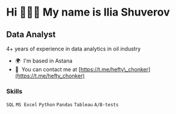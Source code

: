 Hi 🙋🏼‍♂️ My name is Ilia Shuverov
==============================

Data Analyst
------------

4+ years of experience in data analytics in oil industry

* 🌍  I'm based in Astana
* 📲  You can contact me at [https://t.me/hefty\_chonker](https://t.me/hefty_chonker)

### Skills


`SQL` `MS Excel` `Python` `Pandas` `Tableau` `A/B-tests`


